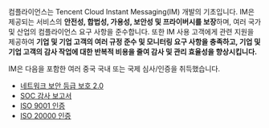 컴플라이언스는 Tencent Cloud Instant Messaging(IM) 개발의 기초입니다. IM은 제공되는 서비스의 **안전성, 합법성, 가용성, 보안성 및 프라이버시를 보장**하며, 여러 국가 및 산업의 컴플라이언스 요구 사항을 준수합니다. 또한 IM 사용 고객에게 관련 지원을 제공하여 **기업 및 기업 고객의 여러 규정 준수 및 모니터링 요구 사항을 충족하고, 기업 및 기업 고객의 감사 작업에 대한 반복적 비용을 줄여 감사 및 관리 효율성을 향상시킵니다.**

IM은 다음을 포함한 여러 중국 국내 또는 국제 심사/인증을 취득했습니다.
- [네트워크 보안 등급 보호 2.0](http://intl.cloud.tencent.com/document/product/363/2487)
- [SOC 감사 보고서](https://intl.cloud.tencent.com/document/product/363/11543)
-  [ISO 9001 인증](https://intl.cloud.tencent.com/document/product/363/2410)
-  [ISO 20000 인증](https://intl.cloud.tencent.com/document/product/363/2409)
